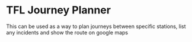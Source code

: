 # TFL Journey Planner

This can be used as a way to plan journeys between specific stations, list any incidents and show the route on google maps
